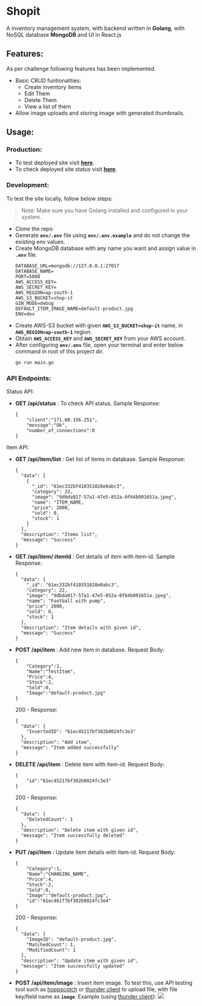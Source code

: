 # Shopit

A inventory management system, with backend written in **Golang**, with NoSQL database **MongoDB** and UI in React.js

## Features:

As per challenge following features has been implemented.

-   Basic CRUD funtionalities:
    -   Create inventory items
    -   Edit Them
    -   Delete Them
    -   View a list of them
-   Allow image uploads and storing image with generated thumbnails.

## Usage:

### Production:

-   To test deployed site visit **[here](https://sho-pit.herokuapp.com/)**.
-   To check deployed site status visit **[here](https://sho-pit.herokuapp.com/api/status)**.

### Development:

To test the site locally, follow below steps:

> Note: Make sure you have Golang installed and configured in your system.

-   Clone the repo
-   Generate **`env/.env`** file using **`env/.env.example`** and do not change the existing env values.
-   Create MongoDB database with any name you want and assign value in **`.env`** file.
    ```
    DATABASE_URL=mongodb://127.0.0.1:27017
    DATABASE_NAME=
    PORT=5000
    AWS_ACCESS_KEY=
    AWS_SECRET_KEY=
    AWS_REGION=ap-south-1
    AWS_S3_BUCKET=shop-it
    GIN_MODE=debug
    DEFAULT_ITEM_IMAGE_NAME=default-product.jpg
    ENV=dev
    ```
-   Create AWS-S3 bucket with given **`AWS_S3_BUCKET=shop-it`** name, in **`AWS_REGION=ap-south-1`** region.
-   Obtain **`AWS_ACCESS_KEY`** and **`AWS_SECRET_KEY`** from your AWS account.
-   After configuring **`env/.env`** file, open your terminal and enter below command in root of this project dir.
    ```sh
    go run main.go
    ```

### API Endpoints:

Status API:

-   **GET /api/status** : To check API status.
    Sample Response:
    ```
    {
        "client":"171.60.156.251",
        "message":"Ok",
        "number_of_connections":0
    }
    ```

Item API:

-   **GET /api/item/list** : Get list of items in database.
    Sample Response:
    ```
    {
      "data": [
        {
          "_id": "61ec332bf410351028e0abc3",
          "category": 22,
          "image": "9dbda917-57a1-47e5-852a-0f64b091651a.jpeg",
          "name": "ITEM_NAME,
          "price": 2000,
          "sold": 0,
          "stock": 1
        }
      ],
      "description": "Items list",
      "message": "Success"
    }
    ```
-   **GET /api/item/:itemId** : Get details of item with item-id.
    Sample Response:
    ```
    {
      "data": {
        "_id": "61ec332bf410351028e0abc3",
        "category": 22,
        "image": "9dbda917-57a1-47e5-852a-0f64b091651a.jpeg",
        "name": "Football with pump",
        "price": 2000,
        "sold": 0,
        "stock": 1
      },
      "description": "Item details with given id",
      "message": "Success"
    }
    ```
-   **POST /api/item** : Add new item in database.
    Request Body:
    ```
    {
        "Category":1,
        "Name":"TestItem",
        "Price":4,
        "Stock":2,
        "Sold":0,
        "Image":"default-product.jpg"
    }
    ```
    200 - Response:
    ```
    {
      "data": {
        "InsertedID": "61ec45217bf302b0024fc3e3"
      },
      "description": "Add item",
      "message": "Item added successfully"
    }
    ```
-   **DELETE /api/item** : Delete item with item-id.
    Request Body:
    ```
    {
        "id":"61ec45217bf302b0024fc3e3"
    }
    ```
    200 - Response:
    ```
    {
      "data": {
        "DeletedCount": 1
      },
      "description": "Delete item with given id",
      "message": "Item successfully deleted"
    }
    ```
-   **PUT /api/item** : Update item details with item-id.
    Request Body:
    ```
    {
        "Category":1,
        "Name":"CHANGING_NAME",
        "Price":4,
        "Stock":2,
        "Sold":0,
        "Image":"default-product.jpg",
        "id":"61ec461f7bf302b0024fc3e4"
    }
    ```
    200 - Response:
    ```
    {
      "data": {
        "ImageID": "default-product.jpg",
        "MatchedCount": 1,
        "ModifiedCount": 1
      },
      "description": "Update item with given id",
      "message": "Item successfully updated"
    }
    ```
-   **POST /api/item/image** : Insert item image.
    To test this, use API testing tool such as [hoppscotch](https://hoppscotch.io/) or [thunder client](https://marketplace.visualstudio.com/items?itemName=rangav.vscode-thunder-client) to upload file, with file key/field name as **`image`**.
    Example (using [thunder client](https://marketplace.visualstudio.com/items?itemName=rangav.vscode-thunder-client)):
    ![](https://i.imgur.com/EKgP96S.png)
